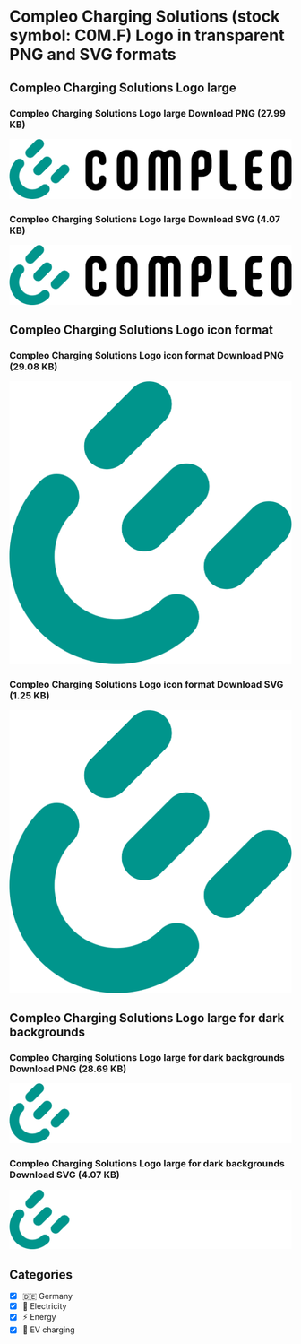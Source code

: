 # Compleo Charging Solutions (stock symbol: C0M.F) Logo in transparent PNG and SVG formats

## Compleo Charging Solutions Logo large

### Compleo Charging Solutions Logo large Download PNG (27.99 KB)

![Compleo Charging Solutions Logo large Download PNG (27.99 KB)](/img/orig/C0M.F_BIG-52bd8f9b.png)

### Compleo Charging Solutions Logo large Download SVG (4.07 KB)

![Compleo Charging Solutions Logo large Download SVG (4.07 KB)](/img/orig/C0M.F_BIG-82e35453.svg)

## Compleo Charging Solutions Logo icon format

### Compleo Charging Solutions Logo icon format Download PNG (29.08 KB)

![Compleo Charging Solutions Logo icon format Download PNG (29.08 KB)](/img/orig/C0M.F-40565944.png)

### Compleo Charging Solutions Logo icon format Download SVG (1.25 KB)

![Compleo Charging Solutions Logo icon format Download SVG (1.25 KB)](/img/orig/C0M.F-e3c78fc0.svg)

## Compleo Charging Solutions Logo large for dark backgrounds

### Compleo Charging Solutions Logo large for dark backgrounds Download PNG (28.69 KB)

![Compleo Charging Solutions Logo large for dark backgrounds Download PNG (28.69 KB)](/img/orig/C0M.F_BIG.D-592726d0.png)

### Compleo Charging Solutions Logo large for dark backgrounds Download SVG (4.07 KB)

![Compleo Charging Solutions Logo large for dark backgrounds Download SVG (4.07 KB)](/img/orig/C0M.F_BIG.D-ca31e6cb.svg)



## Categories
- [x] 🇩🇪 Germany
- [x] 🔋 Electricity
- [x] ⚡ Energy
- [x] 🔌​ EV charging
